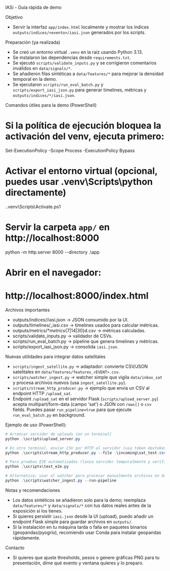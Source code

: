 IASi - Guía rápida de demo

Objetivo
- Servir la interfaz `app/index.html` localmente y mostrar los índices `outputs/indices/<evento>/iasi.json` generados por los scripts.

Preparación (ya realizada)
- Se creó un entorno virtual `.venv` en la raíz usando Python 3.13.
- Se instalaron las dependencias desde `requirements.txt`.
- Se ejecutó `scripts/validate_inputs.py` y se corrigieron comentarios inválidos en `data/signals/*`.
- Se añadieron filas sintéticas a `data/features/*` para mejorar la densidad temporal en la demo.
- Se ejecutaron `scripts/run_eval_batch.py` y `scripts/export_iasi_json.py` para generar timelines, métricas y `outputs/indices/*/iasi.json`.

Comandos útiles para la demo (PowerShell)
# Si la política de ejecución bloquea la activación del venv, ejecuta primero:
Set-ExecutionPolicy -Scope Process -ExecutionPolicy Bypass

# Activar el entorno virtual (opcional, puedes usar .venv\Scripts\python directamente)
.\.venv\Scripts\Activate.ps1

# Servir la carpeta `app/` en http://localhost:8000
python -m http.server 8000 --directory .\app

# Abrir en el navegador:
# http://localhost:8000/index.html

Archivos importantes
- outputs/indices/<evento>/iasi.json  -> JSON consumido por la UI.
- outputs/timelines/<evento>_iasi.csv -> timelines usados para calcular métricas.
- outputs/metrics/*_metrics_{7|14|30}d.csv -> métricas calculadas.
- scripts/validate_inputs.py -> validador de CSVs.
- scripts/run_eval_batch.py -> pipeline que genera timelines y métricas.
- scripts/export_iasi_json.py -> consolida `iasi.json`.

Nuevas utilidades para integrar datos satelitales
- `scripts/ingest_satellite.py` -> adaptador: convierte CSV/JSON satelitales en `data/features/features_<EVENT>.csv`.
- `scripts/watcher_ingest.py` -> watcher simple que vigila `data/inbox_sat` y procesa archivos nuevos (usa `ingest_satellite.py`).
- `scripts/stream_http_producer.py` -> ejemplo que envía un CSV al endpoint HTTP `/upload_sat`.
- Endpoint `/upload_sat` en el servidor Flask (`scripts/upload_server.py`) acepta multipart/form-data (campo 'sat') o JSON con `rows[]` o `csv` fields. Puedes pasar `run_pipeline=true` para que ejecute `run_eval_batch.py` en background.

Ejemplo de uso (PowerShell):
```powershell
# Arrancar servidor de uploads (en un terminal)
python .\scripts\upload_server.py

# En otro terminal, enviar CSV por HTTP al servidor (usa token devtoken por defecto)
python .\scripts\stream_http_producer.py --file .\incoming\sat_test.csv --event TEST_EVENT --token devtoken

# Para pruebas E2E automatizadas (lanza servidor temporalmente y verifica procesamiento):
python .\scripts\test_e2e.py

# Alternativa: usar el watcher para procesar manualmente archivos en data/inbox_sat
python .\scripts\watcher_ingest.py --run-pipeline
```

Notas y recomendaciones
- Los datos sintéticos se añadieron solo para la demo; reemplaza `data/features/*` y `data/signals/*` con tus datos reales antes de la exposición si los tienes.
- Si quieres persistir `iasi.json` desde la UI (upload), puedo añadir un endpoint Flask simple para guardar archivos en `outputs/`.
- Si la instalación en tu máquina tarda o falla en paquetes binarios (geopandas/pyogrio), recomiendo usar Conda para instalar geopandas rápidamente.

Contacto
- Si quieres que ajuste thresholds, pesos o genere gráficas PNG para tu presentación, dime qué evento y ventana quieres y lo preparo.
